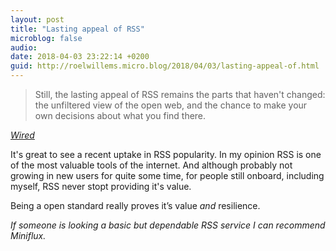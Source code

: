 ```yaml
---
layout: post
title: "Lasting appeal of RSS"
microblog: false
audio: 
date: 2018-04-03 23:22:14 +0200
guid: http://roelwillems.micro.blog/2018/04/03/lasting-appeal-of.html
---
```

>Still, the lasting appeal of RSS remains the parts that haven't changed: the unfiltered view of the open web, and the chance to make your own decisions about what you find there.

_[Wired](https://www.wired.com/story/rss-readers-feedly-inoreader-old-reader/)_ 

It's great to see a recent uptake in RSS popularity. In my opinion RSS is one of the most valuable tools of the internet. 
And although probably not growing in new users for quite some time, for people still onboard, including myself, RSS never stopt providing it's value.

Being a open standard really proves it’s value _and_ resilience.

_If someone is looking a basic but dependable RSS service I can recommend Miniflux._
